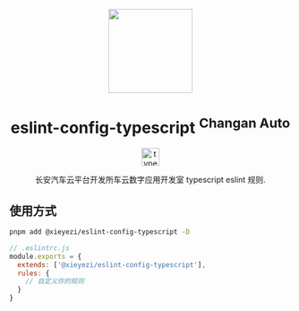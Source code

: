 <p align="center">
<img src="https://s2.loli.net/2022/04/10/4hAyLUkQIDZ1oxR.png" height="150">
</p>

<h1 align="center">eslint-config-typescript <sup>Changan Auto</sup></h1>

<p align="center">
<a href="https://www.npmjs.com/package/@xieyezi/typescript-eslint-config" target="__blank"><img src="https://api.iconify.design/teenyicons:typescript-solid.svg?color=%23878787" height="32"   alt="typescript-eslint-config" /></a>
</p>

<p align="center">
长安汽车云平台开发所车云数字应用开发室 typescript eslint 规则.<br>
</p>

## 使用方式

```bash
pnpm add @xieyezi/eslint-config-typescript -D
```

```js
// .eslintrc.js
module.exports = {
  extends: ['@xieyezi/eslint-config-typescript'],
  rules: {
    // 自定义你的规则
  }
}
```
